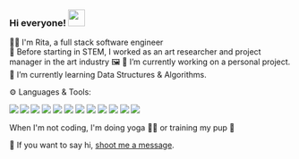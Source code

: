 ### Hi everyone! <img src="https://raw.githubusercontent.com/MartinHeinz/MartinHeinz/master/wave.gif" width="30px">

👩‍💻 I'm Rita, a full stack software engineer  
🤖 Before starting in STEM, I worked as an art researcher and project manager in the art industry 🖼️ 
🔭 I’m currently working on a personal project.
🌱 I’m currently learning Data Structures & Algorithms.


⚙️ Languages & Tools:

<img align="left" img src="https://img.icons8.com/color/48/000000/javascript--v1.png"/>
<img align="left" img src="https://img.icons8.com/color/48/000000/html-5--v1.png"/>
<img src="https://img.icons8.com/color/48/000000/css3.png"/>
<img src="https://img.icons8.com/color/48/000000/react-native.png"/>
<img src="https://img.icons8.com/color/48/000000/redux.png"/>
<img src="https://img.icons8.com/color/48/000000/nodejs.png"/>
<img src="https://img.icons8.com/color/48/000000/git.png"/>
<img src="https://img.icons8.com/material-outlined/48/000000/github.png"/>
<img src="https://img.icons8.com/color/48/000000/heroku.png"/>
<img src="https://img.icons8.com/color/48/000000/postgreesql.png"/>
<img src="https://img.icons8.com/color/48/000000/webpack.png"/>
<img src="https://img.icons8.com/color/48/000000/google-firebase-console.png"/>

 When I'm not coding, I'm doing yoga 🧘‍♀️ or training my pup 🐶 

💬 If you want to say hi, [shoot me a message](mailto:margarita.danshina@gmail.com).

<!--
**margaritadanshina/margaritadanshina** is a ✨ _special_ ✨ repository because its `README.md` (this file) appears on your GitHub profile.

Here are some ideas to get you started:

- 🔭 I’m currently working on ...
- 🌱 I’m currently learning ...
- 👯 I’m looking to collaborate on ...
- 🤔 I’m looking for help with ...
- 💬 Ask me about ...
- 📫 How to reach me: ...
- 😄 Pronouns: ...
- ⚡ Fun fact: ...
-->
